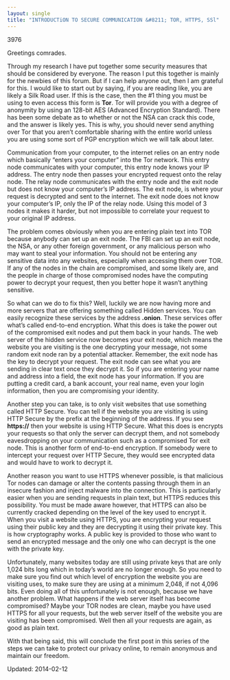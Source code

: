 ```yaml
---
layout: single
title: "INTRODUCTiON TO SECURE COMMUNICATION &#8211; TOR, HTTPS, SSl"
---
```

3976


<p>Greetings comrades.</p>
<p>Through my research I have put together some security measures that should be considered by everyone. The reason I put this together is mainly for the newbies of this forum. But if I can help anyone out, then I am grateful for this. I would like to start out by saying, if you are reading like, you are likely a Silk Road user. If this is the case, then the #1 thing you must be using to even access this form is <strong>Tor</strong>. Tor will provide you with a degree of anonymity by using an 128-bit AES (Advanced Encryption Standard). There has been some debate as to whether or not the NSA can crack this code, and the answer is likely yes. This is why, you should never send anything over Tor that you aren&#8217;t comfortable sharing with the entire world unless you are using some sort of PGP encryption which we will talk about later.</p>
<p>Communication from your computer, to the internet relies on an entry node which basically &#8220;enters your computer&#8221; into the Tor network. This entry node communicates with your computer, this entry node knows your IP address. The entry node then passes your encrypted request onto the relay node. The relay node communicates with the entry node and the exit node but does not know your computer&#8217;s IP address. The exit node, is where your request is decrypted and sent to the internet. The exit node does not know your computer&#8217;s IP, only the IP of the relay node. Using this model of 3 nodes it makes it harder, but not impossible to correlate your request to your original IP address.</p>
<p>The problem comes obviously when you are entering plain text into TOR because anybody can set up an exit node. The FBI can set up an exit node, the NSA, or any other foreign government, or any malicious person who may want to steal your information. You should not be entering any sensitive data into any websites, especially when accessing them over TOR. If any of the nodes in the chain are compromised, and some likely are, and the people in charge of those compromised nodes have the computing power to decrypt your request, then you better hope it wasn&#8217;t anything sensitive.</p>
<p>So what can we do to fix this? Well, luckily we are now having more and more servers that are offering something called Hidden services. You can easily recognize these services by the address <strong>.onion</strong>. These services offer what&#8217;s called end-to-end encryption. What this does is take the power out of the compromised exit nodes and put them back in your hands. The web server of the hidden service now becomes your exit node, which means the website you are visiting is the one decrypting your message, not some random exit node ran by a potential attacker. Remember, the exit node has the key to decrypt your request. The exit node can see what you are sending in clear text once they decrypt it. So if you are entering your name and address into a field, the exit node has your information. If you are putting a credit card, a bank account, your real name, even your login information, then you are compromising your identity.</p>
<p>Another step you can take, is to only visit websites that use something called HTTP Secure. You can tell if the website you are visiting is using HTTP Secure by the prefix at the beginning of the address. If you see <strong>https://</strong> then your website is using HTTP Secure. What this does is encrypts your requests so that only the server can decrypt them, and not somebody eavesdropping on your communication such as a compromised Tor exit node. This is another form of end-to-end encryption. If somebody were to intercept your request over HTTP Secure, they would see encrypted data and would have to work to decrypt it.</p>
<p>Another reason you want to use HTTPS whenever possible, is that malicious Tor nodes can damage or alter the contents passing through them in an insecure fashion and inject malware into the connection. This is particularly easier when you are sending requests in plain text, but HTTPS reduces this possibility. You must be made aware however, that HTTPS can also be currently cracked depending on the level of the key used to encrypt it. When you visit a website using HTTPS, you are encrypting your request using their public key and they are decrypting it using their private key. This is how cryptography works. A public key is provided to those who want to send an encrypted message and the only one who can decrypt is the one with the private key.</p>
<p>Unfortunately, many websites today are still using private keys that are only 1,024 bits long which in today&#8217;s world are no longer enough. So you need to make sure you find out which level of encryption the website you are visiting uses, to make sure they are using at a minimum 2,048, if not 4,096 bits. Even doing all of this unfortunately is not enough, because we have another problem. What happens if the web server itself has become compromised? Maybe your TOR nodes are clean, maybe you have used HTTPS for all your requests, but the web server itself of the website you are visiting has been compromised. Well then all your requests are again, as good as plain text.</p>
<p>With that being said, this will conclude the first post in this series of the steps we can take to protect our privacy online, to remain anonymous and maintain our freedom.</p>

Updated: 2014-02-12

